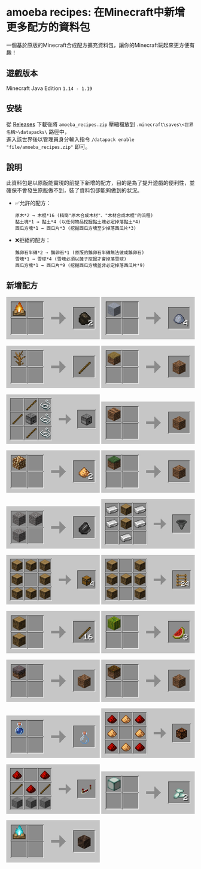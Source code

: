 <style>
  img {
    width: 250px
  }
</style>

# amoeba recipes: 在Minecraft中新增更多配方的資料包

一個基於原版的Minecraft合成配方擴充資料包，讓你的Minecraft玩起來更方便有趣！

## 遊戲版本

Minecraft Java Edition `1.14 - 1.19`

## 安裝

從 [Releases](../../releases) 下載後將 `amoeba_recipes.zip` 壓縮檔放到 `.minecraft\saves\<世界名稱>\datapacks\` 路徑中，  
進入該世界後以管理員身分輸入指令 `/datapack enable "file/amoeba_recipes.zip"` 即可。

## 說明

此資料包是以原版能實現的前提下新增的配方，目的是為了提升遊戲的便利性，並確保不會發生原版做不到，裝了資料包卻能夠做到的狀況。

- ✅允許的配方：
  ```
  原木*2 → 木棍*16 (精簡"原木合成木材"、"木材合成木棍"的流程)
  黏土塊*1 → 黏土*4 (以任何物品挖掘黏土塊必定掉落黏土*4)
  西瓜方塊*1 → 西瓜片*3 (挖掘西瓜方塊至少掉落西瓜片*3)
  ```
- ❌拒絕的配方：
  ```
  鵝卵石半磚*2 → 鵝卵石*1 (原版的鵝卵石半磚無法做成鵝卵石)
  雪塊*1 → 雪球*4 (雪塊必須以鏟子挖掘才會掉落雪球)
  西瓜方塊*1 → 西瓜片*9 (挖掘西瓜方塊並非必定掉落西瓜片*9)
  ```

## 新增配方

<img src="./img/campfire_to_charcoal.png" width="250px"> <img src="./img/clay_to_clay_ball.png" width="250px">

<img src="./img/dead_bush_to_stick.png" width="250px"> <img src="./img/dirt_path_to_dirt.png" width="250px">

<img src="./img/dispenser.png" width="250px"> <img src="./img/farmland_to_dirt.png" width="250px">

<img src="./img/glowstone_to_glowstone_dust.png" width="250px"> <img src="./img/grass_block_to_dirt.png" width="250px">

<img src="./img/gravels_to_flint.png" width="250px"> <img src="./img/hopper.png" width="250px">

<img src="./img/logs_to_chests.png" width="250px"> <img src="./img/logs_to_ladders.png" width="250px">

<img src="./img/logs_to_sticks.png" width="250px"> <img src="./img/melon_to_melon_slice.png" width="250px">

<img src="./img/mycelium_to_dirt.png" width="250px"> <img src="./img/podzol_to_dirt.png" width="250px">

<img src="./img/potion_to_glass_bottle.png" width="250px"> <img src="./img/redstone_lamp.png" width="250px">

<img src="./img/repeater.png" width="250px"> <img src="./img/sea_lantern_to_prismarine_crystals.png" width="250px">

<img src="./img/soul_campfire_to_soul_soil.png" width="250px">